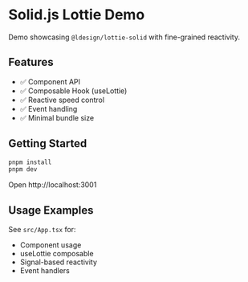 # Solid.js Lottie Demo

Demo showcasing `@ldesign/lottie-solid` with fine-grained reactivity.

## Features

- ✅ Component API
- ✅ Composable Hook (useLottie)
- ✅ Reactive speed control
- ✅ Event handling
- ✅ Minimal bundle size

## Getting Started

```bash
pnpm install
pnpm dev
```

Open http://localhost:3001

## Usage Examples

See `src/App.tsx` for:
- Component usage
- useLottie composable
- Signal-based reactivity
- Event handlers
